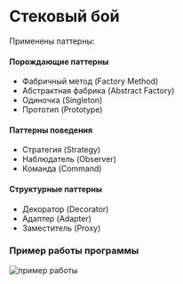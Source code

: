 # Стековый бой

Применены паттерны:

#### Порождающие паттерны
  - Фабричный метод (Factory Method)
  - Абстрактная фабрика (Abstract Factory)
  - Одиночка (Singleton)
  - Прототип (Prototype)

#### Паттерны поведения
  - Стратегия (Strategy)
  - Наблюдатель (Observer)
  - Команда (Command)

#### Структурные паттерны
  - Декоратор (Decorator)
  - Адаптер (Adapter)
  - Заместитель (Proxy)

### Пример работы программы

![пример работы](https://raw.githubusercontent.com/ilyahal/StackGame/master/example.png)
